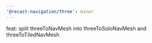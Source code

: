 ```yaml
---
'@recast-navigation/three': minor
---
```


feat: split threeToNavMesh into threeToSoloNavMesh and threeToTiledNavMesh
